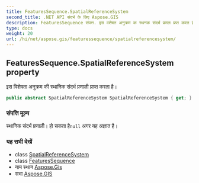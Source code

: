 ```yaml
---
title: FeaturesSequence.SpatialReferenceSystem
second_title: .NET API संदर्भ के लिए Aspose.GIS
description: FeaturesSequence संपत्त. इस वशेषत अनुक्रम क स्थनक संदर्भ प्रणल प्रप्त करत है
type: docs
weight: 20
url: /hi/net/aspose.gis/featuressequence/spatialreferencesystem/
---
```

## FeaturesSequence.SpatialReferenceSystem property

इस विशेषता अनुक्रम की स्थानिक संदर्भ प्रणाली प्राप्त करता है।

```csharp
public abstract SpatialReferenceSystem SpatialReferenceSystem { get; }
```

### संपत्ति मूल्य

स्थानिक संदर्भ प्रणाली। हो सकता है`null` अगर यह अज्ञात है।

### यह सभी देखें

* class [SpatialReferenceSystem](../../../aspose.gis.spatialreferencing/spatialreferencesystem/)
* class [FeaturesSequence](../)
* नाम स्थान [Aspose.Gis](../../featuressequence/)
* सभा [Aspose.GIS](../../../)


